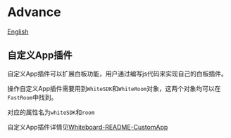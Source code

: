 # Advance

[English](Advance-En)

## 自定义App插件

自定义App插件可以扩展白板功能，用户通过编写js代码来实现自己的白板插件。

操作自定义App插件需要用到`WhiteSDK`和`WhiteRoom`对象，这两个对象均可以在`FastRoom`中找到。

对应的属性名为`whiteSDK`和`room`

自定义App插件详情见[Whiteboard-README-CustomApp](https://github.com/netless-io/Whiteboard-iOS/blob/master/README-zh.md#自定义App插件)